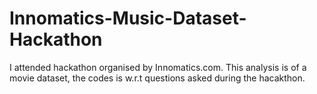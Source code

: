 # Innomatics-Music-Dataset-Hackathon

I attended hackathon organised by Innomatics.com. This analysis is of a movie dataset, the codes is w.r.t questions asked during the hacakthon.
